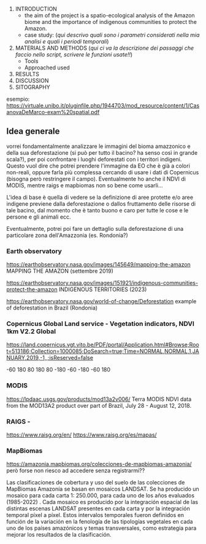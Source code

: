 1. INTRODUCTION
   + the aim of the project is a spatio-ecological analysis of the Amazon biome and the importance of indigenous communities to protect the Amazon.
   + case study: (*qui descrivo quali sono i parametri considerati nella mia analisi e quali i periodi temporali*)
2. MATERIALS AND METHODS (*qui ci va la descrizione dei passaggi che faccio nello script, scrivere le funzioni usate!!*)
   + Tools
   + Approached used 
3. RESULTS
4. DISCUSSION
5. SITOGRAPHY

esempio: https://virtuale.unibo.it/pluginfile.php/1944703/mod_resource/content/1/CasanovaDeMarco-exam%20spatial.pdf

## Idea generale
vorrei fondamentalmente analizzare le immagini del bioma amazzonico e della sua deforestazione (si può per tutto il bacino? ha senso così in grande scala?), per poi confrontare i luoghi deforestati con i territori indigeni.
Questo vuol dire che potrei prendere l'immagine da EO che è già a colori non-reali, oppure farla più complessa cercando di usare i dati di Copernicus (bisogna però restringere il campo). Eventualmente ho anche il NDVI di MODIS, mentre raigs e mapbiomas non so bene come usarli...

L'idea di base è quella di vedere se la definizione di aree protette e/o aree indigene previene dalla deforestazione o dallos fruttamento delle risorse di tale bacino, dal momento che è tanto buono e caro per tutte le cose e le persone e gli animali ecc.

Eventualmente, potrei poi fare un dettaglio sulla deforestazione di una particolare zona dell'Amazzonia (es. Rondonia?)



### Earth observatory
https://earthobservatory.nasa.gov/images/145649/mapping-the-amazon MAPPING THE AMAZON (settembre 2019)

https://earthobservatory.nasa.gov/images/151921/indigenous-communities-protect-the-amazon INDIGENOUS TERRITORIES (2023)

https://earthobservatory.nasa.gov/world-of-change/Deforestation example of deforestation in Brazil (Rondonia)

### Copernicus Global Land service - Vegetation indicators, NDVI 1km V2.2 Global
https://land.copernicus.vgt.vito.be/PDF/portal/Application.html#Browse;Root=513186;Collection=1000085;DoSearch=true;Time=NORMAL,NORMAL,1,JANUARY,2019,-1,,;isReserved=false

-60 180 80 180 80 -180 -60 -180 -60 180

### MODIS
https://lpdaac.usgs.gov/products/mod13a2v006/ Terra MODIS NDVI data from the MOD13A2 product over part of Brazil, July 28 - August 12, 2018.

### RAIGS - 
https://www.raisg.org/en/ https://www.raisg.org/es/mapas/

### MapBiomas
https://amazonia.mapbiomas.org/colecciones-de-mapbiomas-amazonia/ però forse non riesco ad accedere senza registrarmi??

Las clasificaciones de cobertura y uso del suelo de las colecciones de MapBiomas Amazonía se basan en mosaicos LANDSAT. Se ha producido un mosaico para cada carta 1: 250.000, para cada uno de los años evaluados (1985-2022) . Cada mosaico es producido por la integración espacial de las distintas escenas LANDSAT presentes en cada carta y por la integración temporal píxel a píxel. Estos intervalos temporales fueron definidos en función de la variación en la fenología de las tipologías vegetales en cada uno de los países amazónicos y temas transversales, como estrategia para mejorar los resultados de la clasificación.
